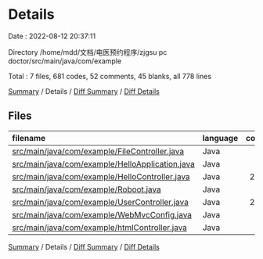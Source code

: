 # Details

Date : 2022-08-12 20:37:11

Directory /home/mdd/文档/电医预约程序/zjgsu pc doctor/src/main/java/com/example

Total : 7 files,  681 codes, 52 comments, 45 blanks, all 778 lines

[Summary](results.md) / Details / [Diff Summary](diff.md) / [Diff Details](diff-details.md)

## Files
| filename | language | code | comment | blank | total |
| :--- | :--- | ---: | ---: | ---: | ---: |
| [src/main/java/com/example/FileController.java](/src/main/java/com/example/FileController.java) | Java | 61 | 0 | 8 | 69 |
| [src/main/java/com/example/HelloApplication.java](/src/main/java/com/example/HelloApplication.java) | Java | 9 | 0 | 2 | 11 |
| [src/main/java/com/example/HelloController.java](/src/main/java/com/example/HelloController.java) | Java | 288 | 23 | 13 | 324 |
| [src/main/java/com/example/Roboot.java](/src/main/java/com/example/Roboot.java) | Java | 28 | 0 | 4 | 32 |
| [src/main/java/com/example/UserController.java](/src/main/java/com/example/UserController.java) | Java | 267 | 6 | 12 | 285 |
| [src/main/java/com/example/WebMvcConfig.java](/src/main/java/com/example/WebMvcConfig.java) | Java | 11 | 23 | 2 | 36 |
| [src/main/java/com/example/htmlController.java](/src/main/java/com/example/htmlController.java) | Java | 17 | 0 | 4 | 21 |

[Summary](results.md) / Details / [Diff Summary](diff.md) / [Diff Details](diff-details.md)